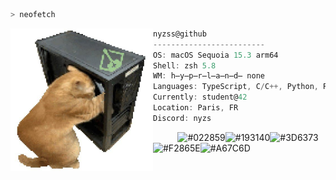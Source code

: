 <!-- #### I'm currently looking for an internship. Contact me via [email](mailto:oknakoca@gmail.com) or [LinkedIn](https://www.linkedin.com/in/okankoca/)! -->

```zsh
> neofetch
```

<img align="left" src="imgs/catTwo.jpeg" alt="bruh" width="228" />
<!-- ![cropped_wall](https://github.com/nyzss/nyzss/assets/81782738/8c6c6423-83b4-4eb5-81e4-14cc7ac773c9) -->

```csharp
nyzss@github
-------------------------
OS: macOS Sequoia 15.3 arm64
Shell: zsh 5.8
WM: h̶y̶p̶r̶l̶a̶n̶d̶ none
Languages: TypeScript, C/C++, Python, Rust
Currently: student@42
Location: Paris, FR
Discord: nyzs
```
<p align="left">
  &nbsp; &nbsp; &nbsp; &nbsp; &nbsp;
  <img alt="#022859" src="https://placehold.co/15/022859/000000?text=\n" width="25" height="20" /><img alt="#193140" src="https://placehold.co/15/193140/000000?text=\n" width="25" height="20" /><img alt="#3D6373" src="https://placehold.co/15/3D6373/000000?text=\n" width="25" height="20" /><img alt="#F2865E" src="https://placehold.co/15/F2865E/000000?text=\n" width="25" height="20" /><img alt="#A67C6D" src="https://placehold.co/15/A67C6D/000000?text=\n" width="25" height="20" />
</p>